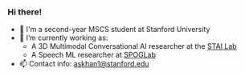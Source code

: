 ### Hi there! 
- 🌱 I'm a second-year MSCS student at Stanford University
- 🔭 I’m currently working as:
  *  A 3D Multimodal Conversational AI researcher at the [STAI Lab](https://stai.stanford.edu)
  *  A Speech ML researcher at [SPOGLab](https://spoglab.stanford.edu)
- 📫 Contact info: askhan1@stanford.edu
<!--
**alisartazkhan/alisartazkhan** is a ✨ _special_ ✨ repository because its `README.md` (this file) appears on your GitHub profile.

Here are some ideas to get you started:

- 🔭 I’m currently working on ...
- 🌱 I’m currently learning ...
- 👯 I’m looking to collaborate on ...
- 🤔 I’m looking for help with ...
- 💬 Ask me about ...
- 📫 How to reach me: ...
- 😄 Pronouns: ...
- ⚡ Fun fact: ...
-->
